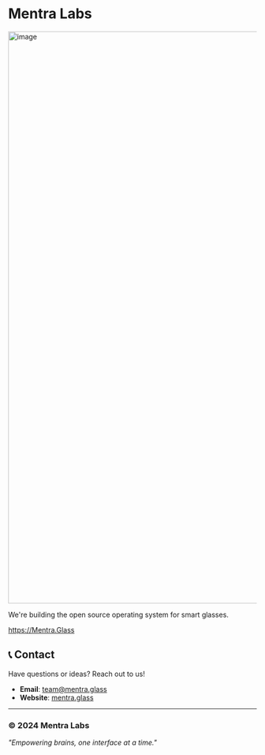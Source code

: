 # Mentra Labs

<img width="1159" alt="image" src="https://github.com/user-attachments/assets/4f768151-b6c4-4d84-a642-a5ba0f5d0626" />


We're building the open source operating system for smart glasses.

https://Mentra.Glass

## 📞 Contact

Have questions or ideas? Reach out to us!

- **Email**: team@mentra.glass
- **Website**: [mentra.glass](https://mentra.glass)

---

### © 2024 Mentra Labs
*"Empowering brains, one interface at a time."*
